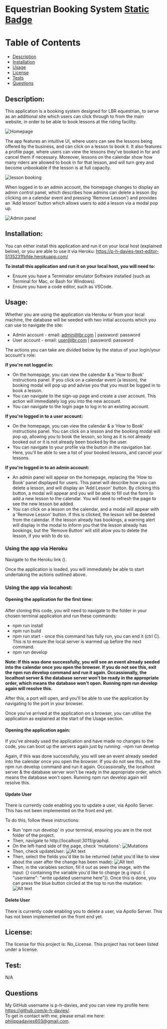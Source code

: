# Equestrian Booking System [Static Badge](https://img.shields.io/badge/License:-No_License-green:badgeContent)

# Table of Contents
- [Description](#description)
- [Installation](#installation)
- [Usage](#usage)
- [License](#license)
- [Tests](#test)
- [Questions](#questions)

## Description:
This application is a booking system designed for LBR equestrian, to serve as an additional site which users can click through to from the main website, in order to be able to book lessons at the riding facility.

![Homepage](image.png)

The app features an intuitive UI, where users can see the lessons being offered by the business, and can click on a lesson to book it. It also features a profile page, where users can view the lessons they've booked in for and cancel them if necessary. Moreover, lessons on the calendar show how many riders are allowed to book in for that lesson, and will turn grey and become unbookable if the lesson is at full capacity. 

![lesson booking](image.png)

When logged in to an admin account, the homepage changes to display an admin control panel, which describes how admins can delete a lesson (by clicking on a calendar event and pressing 'Remove Lesson') and provides an 'Add lesson' button which allows users to add a lesson via a modal pop up.

![Admin panel](image.png)
 

## Installation:

You can either install this application and run it on your local host (explained below), or you are able to use it via Heroku: https://p-h-davies-text-editor-5135231fbfde.herokuapp.com/

**To install this application and run it on your local host, you will need to:**
- Ensure you have a Terminator emulator Software installed (such as Terminal for Mac, or Bash for Windows). 
- Ensure you have a code editor, such as VSCode.


## Usage:

Whether you are using the application via Heroku or from your local machine, the database will be seeded with two initial accounts which you can use to navigate the site:

- Admin account - email: admin@lbr.com | password: password
- User account - email: user@lbr.com | password: password


The actions you can take are divided below by the status of your login/your account's role:

**If you're not logged in:**
- On the homepage, you can view the calendar & a 'How to Book' instructions panel. If you click on a calendar event (a lesson), the booking modal will pop up and advise you that you must be logged in to book a lesson.
- You can navigate to the sign-up page and create a user account. This action will immediately log you into the new account.
- You can navigate to the login page to log in to an existing account.

**If you're logged in to a user account:**
- On the homepage, you can view the calendar & a 'How to Book' instructions panel. You can click on a lesson and the booking modal will pop up, allowing you to book the lesson, so long as it is not already booked out or it is not already been booked by the user.
- You can navigate to your profile via the button in the navigation bar. Here, you'll be able to see a list of your booked lessons, and cancel your lessons.

**If you're logged in to an admin account:**
- An admin panel will appear on the homepage, replacing the 'How to Book' panel displayed for users. This panel will describe how you can delete a lesson, and will display an 'Add Lesson' button. By clicking this button, a modal will appear and you will be able to fill out the form to add a new lesson to the calendar. You will need to refresh the page to see the new lesson be added.
- You can click on a lesson on the calendar, and a modal will appear with a 'Remove Lesson' button. If this is clicked, the lesson will be deleted from the calendar. If the lesson already has bookings, a warning alert will display in the modal to inform you that the lesson already has bookings, but the 'Remove Button' will still allow you to delete the lesson, if you wish to do so.


### Using the app via Heroku

Navigate to the Heroku link (). 

Once the application is loaded, you will immediately be able to start undertaking the actions outlined above.


### Using the app via locahost:

#### Opening the application for the first time: 

After cloning this code, you will need to navigate to the folder in your chosen terminal application and run these commands:
- npm run install
- npm run build
- npm run start - once this command has fully run, you can end it (ctrl C). This is to ensure the local server is warmed up before the next command.
- npm run develop

**Note: If this was done successfully, you will see an event already seeded into the calendar once you open the browser. If you do not see this, exit the npm run develop command and run it again. Occassionally, the localhost server & the database server won't be ready in the appropriate order, which means the database won't open. Running npm run develop again will resolve this.**

After this, a port will open, and you'll be able to use the application by navigating to the port in your browser. 

Once you've arrived at the application on a browser, you can utilise the application as explained at the start of the Usage section.


#### Opening the application again:

If you've already used the application and have made no changes to the code, you can boot up the servers again just by running:
-npm run develop

Again, if this was done successfully, you will see an event already seeded into the calendar once you open the browser. If you do not see this, exit the npm run develop command and run it again. Occassionally, the localhost server & the database server won't be ready in the appropriate order, which means the database won't open. Running npm run develop again will resolve this. 

#### Update User

There is currently code enabling you to update a user, via Apollo Server. This has not been implemented on the front end yet. 

To do this, follow these instructions:

- Run 'npm run develop' in your terminal, ensuring you are in the root folder of the project.
- Then, navigate to http://localhost:3011/graphql.
- On the left-hand side of the page, check 'mutations': 
![Mutations](image.png)
- Then, check updateUser:
![Alt text](image-1.png)
- Then, select the fields you'd like to be returned (what you'd like to view about the user after the change has been made):
![Alt text](image-2.png)
- Then, in the variables section, fill it out as seen the image, with the input: {} containing the variable you'd like to change (e.g input: { "username": "write updated username here"}). Once this is done, you can press the blue button circled at the top to run the mutation:
![Alt text](image-3.png)

#### Delete User

There is currently code enabling you to delete a user, via Apollo Server. This has not been implemented on the front end yet.

## License:
The license for this project is: No_License.
This project has not been listed under a license.

## Test:
N/A

## Questions
My GitHub username is p-h-davies, and you can view my profile here: https://github.com/p-h-davies/.
<br>
To get in contact with me, please email me here: philippadavies603@gmail.com.

